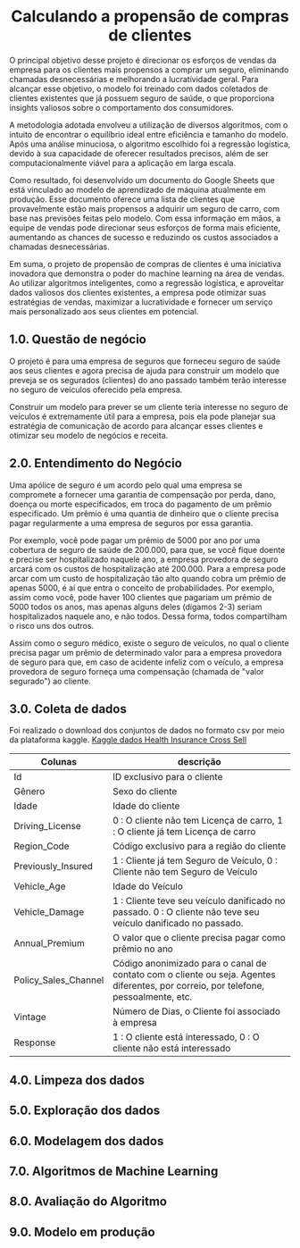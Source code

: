  <h1 align="center"> Calculando a propensão de compras de clientes </h1>
 
O principal objetivo desse projeto é direcionar os esforços de vendas da empresa para os clientes mais propensos a comprar um seguro, eliminando chamadas desnecessárias e melhorando a lucratividade geral. Para alcançar esse objetivo, o modelo foi treinado com dados coletados de clientes existentes que já possuem seguro de saúde, o que proporciona insights valiosos sobre o comportamento dos consumidores.

A metodologia adotada envolveu a utilização de diversos algoritmos, com o intuito de encontrar o equilíbrio ideal entre eficiência e tamanho do modelo. Após uma análise minuciosa, o algoritmo escolhido foi a regressão logística, devido à sua capacidade de oferecer resultados precisos, além de ser computacionalmente viável para a aplicação em larga escala.

Como resultado, foi desenvolvido um documento do Google Sheets que está vinculado ao modelo de aprendizado de máquina atualmente em produção. Esse documento oferece uma lista de clientes que provavelmente estão mais propensos a adquirir um seguro de carro, com base nas previsões feitas pelo modelo. Com essa informação em mãos, a equipe de vendas pode direcionar seus esforços de forma mais eficiente, aumentando as chances de sucesso e reduzindo os custos associados a chamadas desnecessárias.

Em suma, o projeto de propensão de compras de clientes é uma iniciativa inovadora que demonstra o poder do machine learning na área de vendas. Ao utilizar algoritmos inteligentes, como a regressão logística, e aproveitar dados valiosos dos clientes existentes, a empresa pode otimizar suas estratégias de vendas, maximizar a lucratividade e fornecer um serviço mais personalizado aos seus clientes em potencial.

## 1.0. Questão de negócio
O projeto é para uma empresa de seguros que forneceu seguro de saúde aos seus clientes e agora precisa de ajuda para construir um modelo que preveja se os segurados (clientes) do ano passado também terão interesse no seguro de veículos oferecido pela empresa.

Construir um modelo para prever se um cliente teria interesse no seguro de veículos é extremamente útil para a empresa, pois ela pode planejar sua estratégia de comunicação de acordo para alcançar esses clientes e otimizar seu modelo de negócios e receita.

## 2.0. Entendimento do Negócio
Uma apólice de seguro é um acordo pelo qual uma empresa se compromete a fornecer uma garantia de compensação por perda, dano, doença ou morte especificados, em troca do pagamento de um prêmio especificado. Um prêmio é uma quantia de dinheiro que o cliente precisa pagar regularmente a uma empresa de seguros por essa garantia.

Por exemplo, você pode pagar um prêmio de 5000 por ano por uma cobertura de seguro de saúde de 200.000, para que, se você fique doente e precise ser hospitalizado naquele ano, a empresa provedora de seguro arcará com os custos de hospitalização até 200.000. Para a empresa pode arcar com um custo de hospitalização tão alto quando cobra um prêmio de apenas 5000, é aí que entra o conceito de probabilidades. Por exemplo, assim como você, pode haver 100 clientes que pagariam um prêmio de 5000 todos os anos, mas apenas alguns deles (digamos 2-3) seriam hospitalizados naquele ano, e não todos. Dessa forma, todos compartilham o risco uns dos outros.

Assim como o seguro médico, existe o seguro de veículos, no qual o cliente precisa pagar um prêmio de determinado valor para a empresa provedora de seguro para que, em caso de acidente infeliz com o veículo, a empresa provedora de seguro forneça uma compensação (chamada de "valor segurado") ao cliente.

## 3.0. Coleta de dados
Foi realizado o download dos conjuntos de dados no formato csv por meio da plataforma kaggle.
[Kaggle dados Health Insurance Cross Sell](https://www.kaggle.com/datasets/anmolkumar/health-insurance-cross-sell-prediction?select=train.csv)

Colunas | descrição
------- | ---------
Id | ID exclusivo para o cliente
Gênero | Sexo do cliente
Idade | Idade do cliente
Driving_License | 0 : O cliente não tem Licença de carro, 1 : O cliente já tem Licença de carro
Region_Code | Código exclusivo para a região do cliente
Previously_Insured | 1 : Cliente já tem Seguro de Veículo, 0 : Cliente não tem Seguro de Veículo
Vehicle_Age | Idade do Veículo
Vehicle_Damage | 1 : Cliente teve seu veículo danificado no passado. 0 : O cliente não teve seu veículo danificado no passado.
Annual_Premium | O valor que o cliente precisa pagar como prêmio no ano
Policy_Sales_Channel | Código anonimizado para o canal de contato com o cliente ou seja. Agentes diferentes, por correio, por telefone, pessoalmente, etc.
Vintage | Número de Dias, o Cliente foi associado à empresa
Response | 1 : O cliente está interessado, 0 : O cliente não está interessado

## 4.0. Limpeza dos dados

## 5.0. Exploração dos dados

## 6.0. Modelagem dos dados

## 7.0. Algoritmos de Machine Learning

## 8.0. Avaliação do Algoritmo

## 9.0. Modelo em produção
